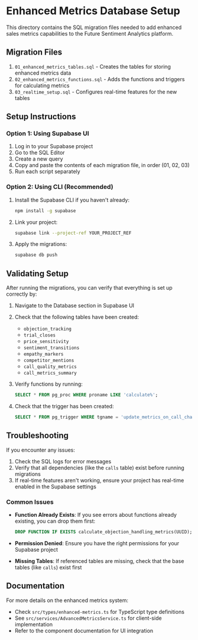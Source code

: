 # Enhanced Metrics Database Setup

This directory contains the SQL migration files needed to add enhanced sales metrics capabilities to the Future Sentiment Analytics platform.

## Migration Files

1. `01_enhanced_metrics_tables.sql` - Creates the tables for storing enhanced metrics data
2. `02_enhanced_metrics_functions.sql` - Adds the functions and triggers for calculating metrics
3. `03_realtime_setup.sql` - Configures real-time features for the new tables

## Setup Instructions

### Option 1: Using Supabase UI

1. Log in to your Supabase project
2. Go to the SQL Editor
3. Create a new query
4. Copy and paste the contents of each migration file, in order (01, 02, 03)
5. Run each script separately

### Option 2: Using CLI (Recommended)

1. Install the Supabase CLI if you haven't already:
   ```bash
   npm install -g supabase
   ```

2. Link your project:
   ```bash
   supabase link --project-ref YOUR_PROJECT_REF
   ```

3. Apply the migrations:
   ```bash
   supabase db push
   ```

## Validating Setup

After running the migrations, you can verify that everything is set up correctly by:

1. Navigate to the Database section in Supabase UI
2. Check that the following tables have been created:
   - `objection_tracking`
   - `trial_closes`
   - `price_sensitivity`
   - `sentiment_transitions`
   - `empathy_markers`
   - `competitor_mentions`
   - `call_quality_metrics`
   - `call_metrics_summary`

3. Verify functions by running:
   ```sql
   SELECT * FROM pg_proc WHERE proname LIKE 'calculate%';
   ```

4. Check that the trigger has been created:
   ```sql
   SELECT * FROM pg_trigger WHERE tgname = 'update_metrics_on_call_change_trigger';
   ```

## Troubleshooting

If you encounter any issues:

1. Check the SQL logs for error messages
2. Verify that all dependencies (like the `calls` table) exist before running migrations
3. If real-time features aren't working, ensure your project has real-time enabled in the Supabase settings

### Common Issues

- **Function Already Exists**: If you see errors about functions already existing, you can drop them first:
  ```sql
  DROP FUNCTION IF EXISTS calculate_objection_handling_metrics(UUID);
  ```

- **Permission Denied**: Ensure you have the right permissions for your Supabase project

- **Missing Tables**: If referenced tables are missing, check that the base tables (like `calls`) exist first

## Documentation

For more details on the enhanced metrics system:

- Check `src/types/enhanced-metrics.ts` for TypeScript type definitions
- See `src/services/AdvancedMetricsService.ts` for client-side implementation
- Refer to the component documentation for UI integration 